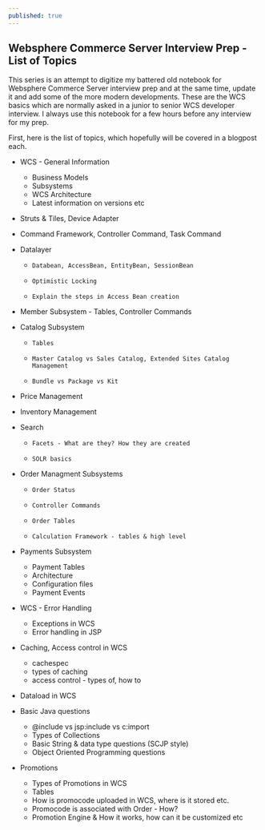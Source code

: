 ```yaml
---
published: true
---
```

## Websphere Commerce Server Interview Prep - List of Topics

This series is an attempt to digitize my battered old notebook for Websphere Commerce Server interview prep and at the same time, update it and add some of the more modern developments. These are the WCS basics which are normally asked in a junior to senior WCS developer interview. I always use this notebook for a few hours before any interview for my prep. 

First, here is the list of topics, which hopefully will be covered in a blogpost each.

- WCS - General Information 
  -   Business Models
  -   Subsystems
  -   WCS Architecture
  -   Latest information on versions etc
  
- Struts & Tiles, Device Adapter

- Command Framework, Controller Command, Task Command

- Datalayer
  - 	Databean, AccessBean, EntityBean, SessionBean
  - 	Optimistic Locking
  -   	Explain the steps in Access Bean creation
  
- Member Subsystem - Tables, Controller Commands

- Catalog Subsystem 
  - 	Tables
  -     Master Catalog vs Sales Catalog, Extended Sites Catalog Management
  -     Bundle vs Package vs Kit
  
- Price Management

- Inventory Management

- Search
  - 	Facets - What are they? How they are created
  -   	SOLR basics
  
  
- Order Managment Subsystems
  - 	Order Status
  -     Controller Commands
  -     Order Tables
  -     Calculation Framework - tables & high level
  
  
-  Payments Subsystem
    -  	Payment Tables
    -   Architecture
    -   Configuration files
    -   Payment Events
  
  
-  WCS - Error Handling
    -  	Exceptions in WCS
    -   Error handling in JSP
  
  
-  Caching, Access control in WCS
    -  	cachespec
    -   types of caching
    -   access control - types of, how to
  
-  Dataload in WCS

-  Basic Java questions 
    -  	@include vs jsp:include vs c:import
    -   Types of Collections
    -   Basic String & data type questions (SCJP style)
    -   Object Oriented Programming questions
  
-  Promotions
    -  	Types of Promotions in WCS
    -   Tables
    -   How is promocode uploaded in WCS, where is it stored etc.
    -   Promocode is associated with Order - How?
    -   Promotion Engine & How it works, how can it be customized etc

